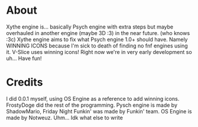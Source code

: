 # About
Xythe engine is… basically Psych engine with extra steps but maybe overhauled in another engine (maybe 3D :3) in the near future. (who knows :3c)
Xythe engine aims to fix what Psych engine 1.0+ should have. Namely WINNING ICONS because I'm sick to death of finding no fnf engines using it. V-Slice uses winning icons! Right now we're in very early development so uh… Have fun!
# Credits
I did 0.0.1 myself, using OS Engine as a reference to add winning icons. FrostyDoge did the rest of the programming.
Pysch engine is made by ShadowMario, Friday Night Funkin' was made by Funkin' team.
OS Engine is made by Notweuz.
Uhm…
Idk what else to write
